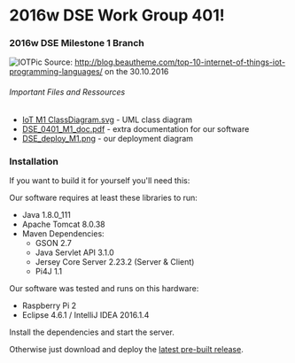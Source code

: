# 2016w DSE Work Group 401!
### 2016w DSE Milestone 1 Branch 
![IOTPic][IOTPic]
Source: http://blog.beautheme.com/top-10-internet-of-things-iot-programming-languages/ on the 30.10.2016

###### Important Files and Ressources 
- [IoT M1 ClassDiagram.svg][ClassDiagram] - UML class diagram
- [DSE_0401_M1_doc.pdf][Documentation] - extra documentation for our software
- [DSE_deploy_M1.png][DeploymentDiag] - our deployment diagram


### Installation

If you want to build it for yourself you'll need this:

Our software requires at least these libraries to run:
- Java 1.8.0_111
- Apache Tomcat 8.0.38
- Maven Dependencies:
  - GSON 2.7
  - Java Servlet API 3.1.0
  - Jersey Core Server 2.23.2 (Server & Client)
  - Pi4J 1.1

Our software was tested and runs on this hardware:
- Raspberry Pi 2
- Eclipse 4.6.1 / IntelliJ IDEA 2016.1.4

Install the dependencies and start the server.

Otherwise just download and deploy the [latest pre-built release](https://gitlab.swa.univie.ac.at/submission/g2016w_dse_0401/tags/MS1).

[ClassDiagram]: https://gitlab.swa.univie.ac.at/submission/g2016w_dse_0401/blob/29d94fd1060094ffa9f1eded24ad6c0466863b1d/IoT%20M1%20ClassDiagram.svg
[Documentation]: https://gitlab.swa.univie.ac.at/submission/g2016w_dse_0401/blob/29d94fd1060094ffa9f1eded24ad6c0466863b1d/DSE_0401_M1_doc.pdf
[DeploymentDiag]: https://gitlab.swa.univie.ac.at/submission/g2016w_dse_0401/blob/29d94fd1060094ffa9f1eded24ad6c0466863b1d/DSE_deploy_M1.png
[IOTPic]: http://blog.beautheme.com/wp-content/uploads/2015/12/IoT-Graphic.png